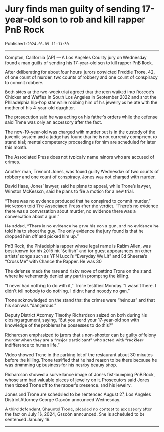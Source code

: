 # Jury finds man guilty of sending 17-year-old son to rob and kill rapper PnB Rock

Published :`2024-08-09 11:13:30`

---

Compton, California (AP) — A Los Angeles County jury on Wednesday found a man guilty of sending his 17-year-old son to kill rapper PnB Rock.

After deliberating for about four hours, jurors convicted Freddie Trone, 42, of one count of murder, two counts of robbery and one count of conspiracy to commit robbery.

Both sides at the two-week trial agreed that the teen walked into Roscoe’s Chicken and Waffles in South Los Angeles in September 2022 and shot the Philadelphia hip-hop star while robbing him of his jewelry as he ate with the mother of his 4-year-old daughter.

The prosecution said he was acting on his father’s orders while the defense said Trone was only an accessory after the fact.

The now-19-year-old was charged with murder but is in the custody of the juvenile system and a judge has found that he is not currently competent to stand trial; mental competency proceedings for him are scheduled for later this month.

The Associated Press does not typically name minors who are accused of crimes.

Another man, Tremont Jones, was found guilty Wednesday of two counts of robbery and one count of conspiracy. Jones was not charged with murder.

David Haas, Jones’ lawyer, said he plans to appeal, while Trone’s lawyer, Winston McKesson, said he plans to file a motion for a new trial.

“There was no evidence produced that he conspired to commit murder,” McKesson told The Associated Press after the verdict. “There’s no evidence there was a conversation about murder, no evidence there was a conversation about a gun.”

He added, “There is no evidence he gave his son a gun, and no evidence he told him to shoot the guy. The only evidence the jury found is that he dropped him off and picked him up.”

PnB Rock, the Philadelphia rapper whose legal name is Rakim Allen, was best known for his 2016 hit “Selfish” and for guest appearances on other artists’ songs such as YFN Lucci’s “Everyday We Lit” and Ed Sheeran’s “Cross Me” with Chance the Rapper. He was 30.

The defense made the rare and risky move of putting Trone on the stand, where he vehemently denied any part in prompting the killing.

“I never had nothing to do with it,” Trone testified Monday. “I wasn’t there. I didn’t tell nobody to do nothing. I didn’t hand nobody no gun.”

Trone acknowledged on the stand that the crimes were “heinous” and that his son was “dangerous.”

Deputy District Attorney Timothy Richardson seized on both during his closing argument, saying, “But you send your 17-year-old son with knowledge of the problems he possesses to do this?”

Richardson emphasized to jurors that a non-shooter can be guilty of felony murder when they are a “major participant” who acted with “reckless indifference to human life.”

Video showed Trone in the parking lot of the restaurant about 30 minutes before the killing. Trone testified that he had reason to be there because he was drumming up business for his nearby beauty shop.

Richardson showed a surveillance image of Jones fist-bumping PnB Rock, whose arm had valuable pieces of jewelry on it. Prosecutors said Jones then tipped Trone off to the rapper’s presence, and his jewelry.

Jones and Trone are scheduled to be sentenced August 27, Los Angeles District Attorney George Gascón announced Wednesday.

A third defendant, Shauntel Trone, pleaded no contest to accessory after the fact on July 16, 2024, Gascón announced. She is scheduled to be sentenced January 16.

---

